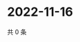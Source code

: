 # 2022-11-16

共 0 条

<!-- BEGIN WEIBO -->
<!-- 最后更新时间 Wed Nov 16 2022 05:14:14 GMT+0800 (China Standard Time) -->

<!-- END WEIBO -->
